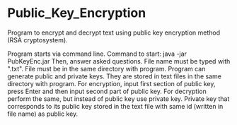 # Public_Key_Encryption
Program to encrypt and decrypt text using public key encryption method (RSA cryptosystem).

Program starts via command line. Command to start: java -jar PubKeyEnc.jar
Then, answer asked questions.
File name must be typed with ".txt". File must be in the same directory with program.
Program can generate public and private keys. They are stored in text files in the same directory with program.
For encryption, input first section of public key, press Enter and then input second part of public key. For decryption perform the same, but instead of public key use private key.
Private key that corresponds to its public key stored in the text file with same id (written in file name) as public key.
